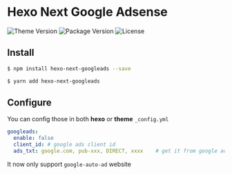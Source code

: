 # Hexo Next Google Adsense

![Theme Version](https://img.shields.io/badge/NexT-v8.4.0+-blue?style=flat-square)
![Package Version](https://img.shields.io/github/package-json/v/xyfy/hexo-next-googleads?style=flat-square)
![License](https://img.shields.io/github/license/xyfy/hexo-next-googleads?style=flat-square)

## Install

```bash npm
$ npm install hexo-next-googleads --save
```

```bash yarn
$ yarn add hexo-next-googleads
```

## Configure

You can config those in both **hexo** or **theme** `_config.yml`

``` yaml
googleads:
  enable: false
  client_id: # google ads client id
  ads_txt: google.com, pub-xxx, DIRECT, xxxx    # get it from google ads console
```

It now only support `google-auto-ad` website
